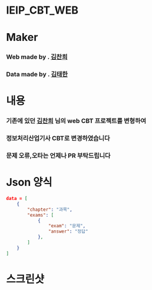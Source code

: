 # IEIP_CBT_WEB
# Maker
### Web made by . [김찬희](https://github.com/rudnfcks) <br>
### Data made by . [김태한](https://github.com/Gaeduck-0908)

# 내용
### 기존에 있던 [김찬희](https://github.com/rudnfcks/CBT_to_Web) 님의 web CBT 프로젝트를 변형하여<br>
### 정보처리산업기사 CBT로 변경하였습니다<br>
### 문제 오류,오타는 언제나 PR 부탁드립니다<br>

# Json 양식
```json
data = [
    {
        "chapter": "과목",
        "exams": [
            {
                "exam": "문제",
                "answer": "정답"
            },
        ]
    }
]
```

# 스크린샷

